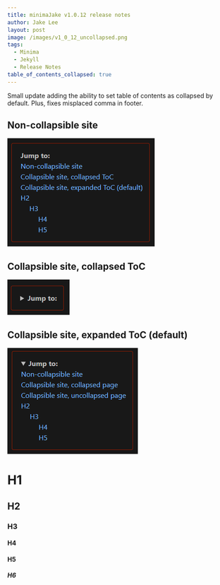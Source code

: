 ```yaml
---
title: minimaJake v1.0.12 release notes
author: Jake Lee
layout: post
image: /images/v1_0_12_uncollapsed.png
tags:
  - Minima
  - Jekyll
  - Release Notes
table_of_contents_collapsed: true
---
```


Small update adding the ability to set table of contents as collapsed by default. Plus, fixes misplaced comma in footer.

## Non-collapsible site

[![](/images/v1_0_12_noncollapsible.png)](/images/v1_0_12_noncollapsible.png)

## Collapsible site, collapsed ToC

[![](/images/v1_0_12_collapsed.png)](/images/v1_0_12_collapsed.png)

## Collapsible site, expanded ToC (default)

[![](/images/v1_0_12_uncollapsed.png)](/images/v1_0_12_uncollapsed.png)

# H1

## H2

### H3

#### H4

#### H5

##### H6
